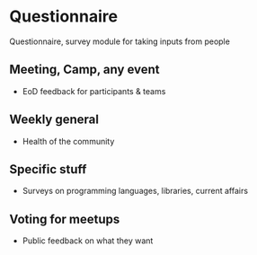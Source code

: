 # Questionnaire
Questionnaire, survey module for taking inputs from people
## Meeting, Camp, any event
- EoD feedback for participants & teams
## Weekly general
- Health of the community
## Specific stuff
- Surveys on programming languages, libraries, current affairs
## Voting for meetups
- Public feedback on what they want


